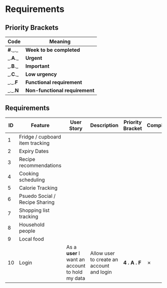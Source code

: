 # Requirements

## Priority Brackets

| Code        | Meaning                        |
| ----------- | ------------------------------ |
| **#**.\_.\_ | **Week to be completed**       |
| \_.**A**.\_ | **Urgent**                     |
| \_.**B**.\_ | **Important**                  |
| \_.**C**.\_ | **Low urgency**                |
| \_.\_.**F** | **Functional requirement**     |
| \_.\_.**N** | **Non-functional requirement** |

## Requirements

| ID  | Feature                         | User Story                                      | Description                               | Priority Bracket | Complete? |
| --- | ------------------------------- | ----------------------------------------------- | ----------------------------------------- | ---------------- | --------- |
| 1   | Fridge / cupboard item tracking |
| 2   | Expiry Dates                    |
| 3   | Recipe recommendations          |
| 4   | Cooking scheduling              |
| 5   | Calorie Tracking                |
| 6   | Psuedo Social / Recipe Sharing  |
| 7   | Shopping list tracking          |
| 8   | Household people                |
| 9   | Local food                      |
| 10  | Login                           | As a **user** I want an account to hold my data | Allow user to create an account and login | **4 . A . F**    | &cross;   |
